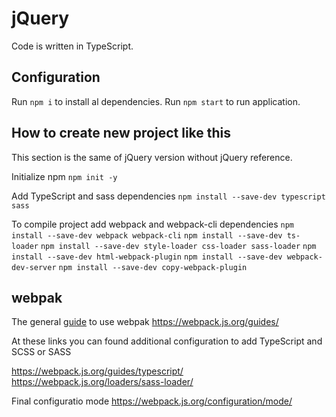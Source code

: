 # jQuery

Code is written in TypeScript.

## Configuration

Run `npm i` to install al dependencies.
Run `npm start` to run application.

## How to create new project like this

This section is the same of jQuery version without jQuery reference.

Initialize npm
`npm init -y`

Add TypeScript and sass dependencies
`npm install --save-dev typescript sass`

To compile project add webpack and webpack-cli dependencies
`npm install --save-dev webpack webpack-cli`
`npm install --save-dev ts-loader`
`npm install --save-dev style-loader css-loader sass-loader`
`npm install --save-dev html-webpack-plugin`
`npm install --save-dev webpack-dev-server`
`npm install --save-dev copy-webpack-plugin`

## webpak

The general [guide]([https://webpack.js.org/guides/) to use webpak https://webpack.js.org/guides/

At these links you can found additional configuration to add TypeScript and SCSS or SASS

https://webpack.js.org/guides/typescript/
https://webpack.js.org/loaders/sass-loader/

Final configuratio mode
https://webpack.js.org/configuration/mode/


